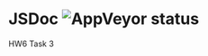 # JSDoc ![AppVeyor status](https://ci.appveyor.com/api/projects/status/il6m6bmky7s713s7?svg=true)
HW6 Task 3
